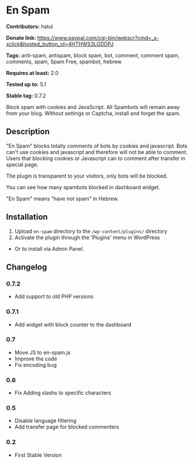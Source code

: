 # En Spam #

**Contributors:** hatul

**Donate link:** https://www.paypal.com/cgi-bin/webscr?cmd=_s-xclick&hosted_button_id=4HTHWS3LGDDPJ

**Tags:** anti-spam, antispam, block spam, bot, comment, comment spam, comments, spam, Spam Free, spambot, hebrew

**Requires at least:** 2.0

**Tested up to:** 5.1

**Stable tag:** 0.7.2

Block spam with cookies and JavaScript. All Spambots will remain away from your blog. Without settings or Captcha, install and forget the spam.

## Description ##

"En Spam" blocks totally comments of bots by cookies and javascript. Bots can't use cookies and javascript and therefore will not be able to comment. Users that blocking cookies or Javascript can to comment after transfer in special page.

The plugin is transparent to your visitors, only bots will be blocked.

You can see how many spambots blocked in dashboard widget.

"En Spam" means "have not spam" in Hebrew.

## Installation ##

1. Upload `en-spam` directory to the `/wp-content/plugins/` directory
2. Activate the plugin through the 'Plugins' menu in WordPress

* Or to install via Admin Panel.

## Changelog ##

### 0.7.2 ###
* Add support to old PHP versions

### 0.7.1 ###
* Add widget with block counter to the dashboard

### 0.7 ###
* Move JS to en-spam.js
* Improve the code
* Fix encoding bug

### 0.6 ###
* Fix Adding slashs to specific characters

### 0.5 ###
* Disable language filtering
* Add transfer page for blocked commenters

### 0.2 ###
* First Stable Version


